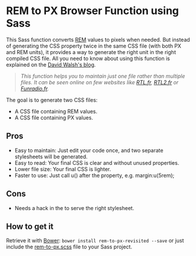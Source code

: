 # REM to PX Browser Function using Sass

This Sass function converts [REM](http://caniuse.com/#feat=rem) values to pixels when needed. But instead of generating the CSS property twice in the same CSS file (with both PX and REM units), it provides a way to generate the right unit in the right compiled CSS file. All you need to know about using this function is explained on the [David Walsh's blog](http://davidwalsh.name/rem-px-browser-function-sass).

> _This function helps you to maintain just one file rather than multiple files. It can be seen online on few websites like [RTL.fr](http://www.rtl.fr/), [RTL2.fr](http://www.rtl2.fr/) or [Funradio.fr](http://www.funradio.fr/)._

The goal is to generate two CSS files:
- A CSS file containing REM values.
- A CSS file containing PX values.

## Pros
- Easy to maintain: Just edit your code once, and two separate stylesheets will be generated.
- Easy to read: Your final CSS is clear and without unused properties.
- Lower file size: Your final CSS is lighter.
- Faster to use: Just call u() after the property, e.g. margin:u(5rem);

## Cons
- Needs a hack in the <head> to serve the right stylesheet.

## How to get it
Retrieve it with [Bower](http://bower.io/): `bower install rem-to-px-revisited --save` or just include the [rem-to-px.scss](https://raw.githubusercontent.com/saxinte/rem-to-px-revisited/master/sass/_rem-to-px.scss) file to your Sass project.